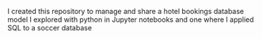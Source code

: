 
I created this repository to manage and share a hotel bookings database model I explored with python in Jupyter notebooks and one where I applied SQL to a soccer database
